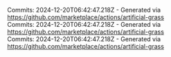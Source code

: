 Commits: 2024-12-20T06:42:47.218Z - Generated via https://github.com/marketplace/actions/artificial-grass
<br>
Commits: 2024-12-20T06:42:47.218Z - Generated via https://github.com/marketplace/actions/artificial-grass
<br>
Commits: 2024-12-20T06:42:47.218Z - Generated via https://github.com/marketplace/actions/artificial-grass
<br>
